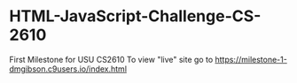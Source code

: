 # HTML-JavaScript-Challenge-CS-2610
First Milestone for USU CS2610
To view "live" site go to https://milestone-1-dmgibson.c9users.io/index.html
